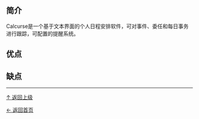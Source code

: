 ﻿
## 简介

Calcurse是一个基于文本界面的个人日程安排软件，可对事件、委任和每日事务进行跟踪，可配置的提醒系统。

## 优点

## 缺点


----
[↑ 返回上级](https://github.com/asin929/linux-software/blob/master/Office-Application/Office-Application.md)

[← 返回首页](https://github.com/asin929/linux-software)
